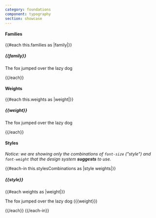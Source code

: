 ```yaml
---
category: foundations
component: typography
section: showcase
---
```



<section data-test-percy data-section="showcase">
  

  <h4 class="dummy-h4">Families</h4>
  {{#each this.families as |family|}}
    <div class="dummy-typography-sample dummy-typography-sample--family">
      <h5 class="dummy-h5">{{family}}</h5>
      <p class="hds-font-family-{{family}}">The fox jumped over the lazy dog</p>
    </div>
  {{/each}}

  <h4 class="dummy-h4">Weights</h4>
  {{#each this.weights as |weight|}}
    <div class="dummy-typography-sample dummy-typography-sample--weight">
      <h5 class="dummy-h5">{{weight}}</h5>
      <p class="hds-font-family-sans-text hds-font-weight-{{weight}}">The fox jumped over the lazy dog</p>
    </div>
  {{/each}}

  <h4 class="dummy-h4">Styles</h4>
  <p class="dummy-paragraph"><em>Notice: we are showing only the combinations of
      <code class="dummy-code">font-size</code>
      ("style") and
      <code class="dummy-code">font-weight</code>
      that the design system
      <strong>suggests</strong>
      to use.</em></p>
  <div class="dummy-typography-sample dummy-typography-sample--style">
    {{#each-in this.stylesCombinations as |style weights|}}
      <h5 class="dummy-h5">{{style}}</h5>
      {{#each weights as |weight|}}
        <p class="hds-typography-{{style}} hds-font-weight-{{weight}}">The fox jumped over the lazy dog ({{weight}})</p>
      {{/each}}
    {{/each-in}}
  </div>

</section>
